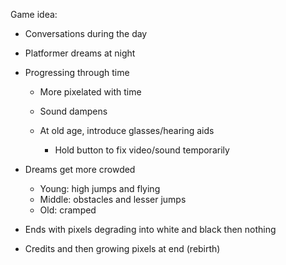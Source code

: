 Game idea: 
  - Conversations during the day
  - Platformer dreams at night

  - Progressing through time
    - More pixelated with time 
    - Sound dampens

    - At old age, introduce glasses/hearing aids
      - Hold button to fix video/sound temporarily

  - Dreams get more crowded
    - Young: high jumps and flying
    - Middle: obstacles and lesser jumps
    - Old: cramped

  - Ends with pixels degrading into white and black then nothing
  - Credits and then growing pixels at end (rebirth)